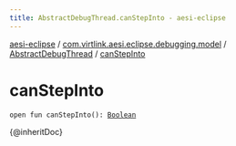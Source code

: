 ```yaml
---
title: AbstractDebugThread.canStepInto - aesi-eclipse
---
```


[aesi-eclipse](../../index.html) / [com.virtlink.aesi.eclipse.debugging.model](../index.html) / [AbstractDebugThread](index.html) / [canStepInto](.)

# canStepInto

`open fun canStepInto(): `[`Boolean`](https://kotlinlang.org/api/latest/jvm/stdlib/kotlin/-boolean/index.html)

{@inheritDoc}

